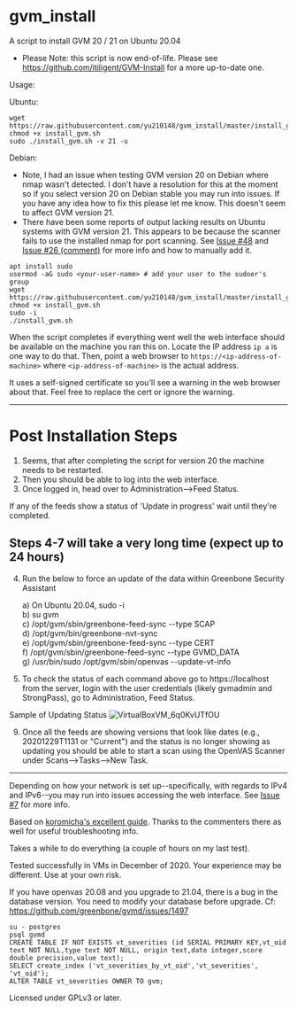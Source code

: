 # gvm_install
A script to install GVM 20 / 21 on Ubuntu 20.04

* Please Note: this script is now end-of-life. Please see https://github.com/itiligent/GVM-Install for a more up-to-date one.

Usage:

Ubuntu:
```
wget https://raw.githubusercontent.com/yu210148/gvm_install/master/install_gvm.sh
chmod +x install_gvm.sh
sudo ./install_gvm.sh -v 21 -u
```

Debian:
* Note, I had an issue when testing GVM version 20 on Debian where nmap wasn't detected. I don't have a resolution for this at the moment so if you select version 20 on Debian stable you may run into issues. If you have any idea how to fix this please let me know. This doesn't seem to affect GVM version 21. 
* There have been some reports of output lacking results on Ubuntu systems with GVM version 21. This appears to be because the scanner fails to use the installed nmap for port scanning. See <a href=https://github.com/yu210148/gvm_install/issues/48>Issue #48</a> and <a href=https://github.com/yu210148/gvm_install/issues/26#issuecomment-758717805>Issue #26 (comment)</a> for more info and how to manually add it.

```
apt install sudo
usermod -aG sudo <your-user-name> # add your user to the sudoer's group
wget https://raw.githubusercontent.com/yu210148/gvm_install/master/install_gvm.sh
chmod +x install_gvm.sh
sudo -i
./install_gvm.sh
```

When the script completes if everything went well the web interface should be available on the machine you ran this on. 
Locate the IP address `ip a` is one way to do that. Then, point a web browser to `https://<ip-address-of-machine>` where `<ip-address-of-machine>`
is the actual address.

It uses a self-signed certificate so you'll see a warning in the web browser about that. Feel free to replace the cert or ignore the warning.

**********
# Post Installation Steps
1) Seems, that after completing the script for version 20 the machine needs to be restarted. 
2) Then you should be able to log into the web interface. 
3) Once logged in, head over to Administration-->Feed Status. 

If any of the feeds show a status of 'Update in progress' wait until they're completed. 

## Steps 4-7 will take a very long time (expect up to 24 hours)

4) Run the below to force an update of the data within Greenbone Security Assistant

      a) On Ubuntu 20.04, sudo -i<br/>
      b) su gvm<br/>
      c) /opt/gvm/sbin/greenbone-feed-sync --type SCAP<br/>
      d) /opt/gvm/bin/greenbone-nvt-sync<br/>
      e) /opt/gvm/sbin/greenbone-feed-sync --type CERT<br/>
      f) /opt/gvm/sbin/greenbone-feed-sync --type GVMD_DATA<br/>
      g) /usr/bin/sudo /opt/gvm/sbin/openvas --update-vt-info<br/>

7) To check the status of each command above go to https://localhost from the server, login with the user credentials (likely gvmadmin and StrongPass), go to Administration, Feed Status. 

Sample of Updating Status
![VirtualBoxVM_6q0KvUTfOU](https://user-images.githubusercontent.com/14837699/115396919-83f4ab80-a1b3-11eb-9383-e345d59eaebd.png)

9) Once all the feeds are showing versions that look like dates (e.g., 20201229T1131 or "Current") and the status is no longer showing as updating you should be able to start a scan using the OpenVAS Scanner under Scans-->Tasks-->New Task.
*********

Depending on how your network is set up--specifically, with regards to IPv4 and IPv6--you may run into issues accessing the web interface. See <a href=https://github.com/yu210148/gvm_install/issues/7>Issue #7</a> for more info. 

Based on [koromicha's excellent guide](https://kifarunix.com/install-and-setup-gvm-11-on-ubuntu-20-04/). Thanks to the commenters there as well for useful troubleshooting info.

Takes a while to do everything (a couple of hours on my last test).

Tested successfully in VMs in December of 2020. Your experience may be different. Use at your own risk.

If you have openvas 20.08 and you upgrade to 21.04, there is a bug in the database version. You need to modify your database before upgrade. Cf: https://github.com/greenbone/gvmd/issues/1497
```
su - postgres
psql gvmd
CREATE TABLE IF NOT EXISTS vt_severities (id SERIAL PRIMARY KEY,vt_oid text NOT NULL,type text NOT NULL, origin text,date integer,score double precision,value text); 
SELECT create_index ('vt_severities_by_vt_oid','vt_severities', 'vt_oid'); 
ALTER TABLE vt_severities OWNER TO gvm;
```

Licensed under GPLv3 or later.
